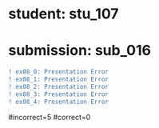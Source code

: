 # student: stu_107
# submission: sub_016

```diff
! ex08_0: Presentation Error
! ex08_1: Presentation Error
! ex08_2: Presentation Error
! ex08_3: Presentation Error
! ex08_4: Presentation Error
```
#incorrect=5
#correct=0
